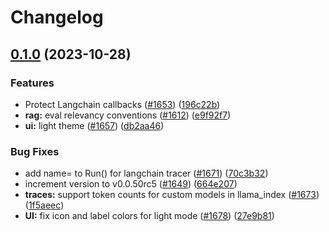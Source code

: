 # Changelog

## [0.1.0](https://github.com/Arize-ai/phoenix/compare/v0.0.49...v0.1.0) (2023-10-28)


### Features

* Protect Langchain callbacks ([#1653](https://github.com/Arize-ai/phoenix/issues/1653)) ([196c22b](https://github.com/Arize-ai/phoenix/commit/196c22ba3a5b049b99312ece7b37c95ac1e4375e))
* **rag:** eval relevancy conventions ([#1612](https://github.com/Arize-ai/phoenix/issues/1612)) ([e9f92f7](https://github.com/Arize-ai/phoenix/commit/e9f92f7532ef05a885d66629b2d6e077ad82f39a))
* **ui:** light theme ([#1657](https://github.com/Arize-ai/phoenix/issues/1657)) ([db2aa46](https://github.com/Arize-ai/phoenix/commit/db2aa4607689dab75ef3acf70fb8a24548c1c4a5))


### Bug Fixes

* add name= to Run() for langchain tracer ([#1671](https://github.com/Arize-ai/phoenix/issues/1671)) ([70c3b32](https://github.com/Arize-ai/phoenix/commit/70c3b3241b29df573318bde823a9e37f4779ac10))
* increment version to v0.0.50rc5 ([#1649](https://github.com/Arize-ai/phoenix/issues/1649)) ([664e207](https://github.com/Arize-ai/phoenix/commit/664e207b60bed36b84b91fc7c811e034ce2a17d8))
* **traces:** support token counts for custom models in llama_index ([#1673](https://github.com/Arize-ai/phoenix/issues/1673)) ([1f5aeec](https://github.com/Arize-ai/phoenix/commit/1f5aeecaa784bb3b714087df48707ca1f6db5b94))
* **UI:** fix icon and label colors for light mode ([#1678](https://github.com/Arize-ai/phoenix/issues/1678)) ([27e9b81](https://github.com/Arize-ai/phoenix/commit/27e9b8178b243ee28d4538df8ad50168d5e26134))

